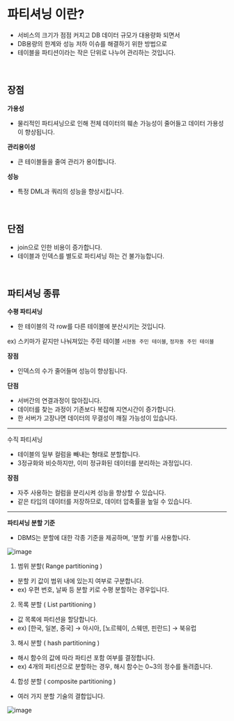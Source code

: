 # 파티셔닝 이란?

- 서비스의 크기가 점점 커지고 DB 데이터 규모가 대용량화 되면서
- DB용량의 한계와 성능 저하 이슈를 해결하기 위한 방법으로
- 테이블을 파티션이라는 작은 단위로 나누어 관리하는 것입니다.

<br>

## 장점

**가용성**

- 물리적인 파티셔닝으로 인해 전체 데이터의 훼손 가능성이 줄어들고 데이터 가용성이 향상됩니다.

**관리용이성**

- 큰 테이블들을 줄여 관리가 용이합니다.

**성능**

- 특정 DML과 쿼리의 성능을 향상시킵니다.


<br>

## 단점

- join으로 인한 비용이 증가합니다.
- 테이블과 인덱스를 별도로 파티셔닝 하는 건 불가능합니다.

<br>

## 파티셔닝 종류

**수평 파티셔닝**

- 한 테이블의 각 row를 다른 테이블에 분산시키는 것입니다.

ex)
스키마가 같지만 나눠져있는 주민 테이블
`서현동 주민 테이블`, `정자동 주민 테이블`

**장점**

- 인덱스의 수가 줄어들며 성능이 향상됩니다.

**단점**

- 서버간의 연결과정이 많아집니다.
- 데이터를 찾는 과정이 기존보다 복잡해 지연시간이 증가합니다.
- 한 서버가 고장나면 데이터의 무결성이 깨질 가능성이 있습니다.

---

수직 파티셔닝

- 테이블의 일부 컬럼을 빼내는 형태로 분할합니다.
- 3정규화와 비슷하지만, 이미 정규화된 데이터를 분리하는 과정입니다.

**장점**

- 자주 사용하는 컬럼을 분리시켜 성능을 향상할 수 있습니다.
- 같은 타입의 데이터를 저장하므로, 데이터 압축률을 높일 수 있습니다.

---

**파티셔닝 분할 기준**

- DBMS는 분할에 대한 각종 기준을 제공하며, ‘분할 키’를 사용합니다.

![image](https://user-images.githubusercontent.com/87896537/153387101-a48bb6ac-a0b5-44fb-bc15-96fa90f962e6.png)


1. 범위 분할( Range partitioning )
- 분할 키 값이 범위 내에 있는지 여부로 구분합니다.
- ex) 우편 번호, 날짜 등 분할 키로 수평 분할하는 경우입니다.

2. 목록 분할 ( List partitioning )
- 값 목록에 파티션을 할당합니다.
- ex) [한국, 일본, 중국] → 아시아, [노르웨이, 스웨덴, 핀란드] → 북유럽

3. 해시 분할 ( hash partitioning )
- 해시 함수의 값에 따라 파티션 포함 여부를 결정합니다.
- ex) 4개의 파티션으로 분할하는 경우, 해시 함수는 0~3의 정수를 돌려줍니다.

4. 합성 분할 ( composite partitioning )
- 여러 가지 분할 기술의 결합입니다.

![image](https://user-images.githubusercontent.com/87896537/153387177-523885ab-524b-4cde-b04c-ffd0ae011ed1.png)
